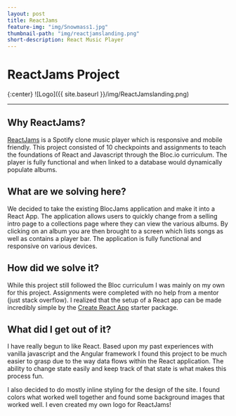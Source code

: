 ```yaml
---
layout: post
title: ReactJams
feature-img: "img/Snowmass1.jpg"
thumbnail-path: "img/reactjamslanding.png"
short-description: React Music Player
---
```


# ReactJams Project

{:center}
![Logo]({{ site.baseurl }}/img/ReactJamslanding.png)

---

## Why ReactJams?

[ReactJams](https://github.com/brooksmarka/reactjams) is a Spotify clone music player which is responsive and mobile friendly. This project consisted of 10 checkpoints and assignments to teach the foundations of React and Javascript through the Bloc.io curriculum. The player is fully functional and when linked to a database would dynamically populate albums.

## What are we solving here?

We decided to take the existing BlocJams application and make it into a React App. The application allows users to quickly change from a selling intro page to a collections page where they can view the various albums. By clicking on an album you are then brought to a screen which lists songs as well as contains a player bar. The application is fully functional and responsive on various devices.

## How did we solve it?

While this project still followed the Bloc curriculum I was mainly on my own for this project. Assignments were completed with no help from a mentor (just stack overflow). I realized that the setup of a React app can be made incredibly simple by the [Create React App](https://github.com/facebook/create-react-app) starter package.

## What did I get out of it?

I have really begun to like React. Based upon my past experiences with vanilla javascript and the Angular framework I found this project to be much easier to grasp due to the way data flows within the React application. The ability to change state easily and keep track of that state is what makes this process fun.

I also decided to do mostly inline styling for the design of the site. I found colors what worked well together and found some background images that worked well. I even created my own logo for ReactJams!
